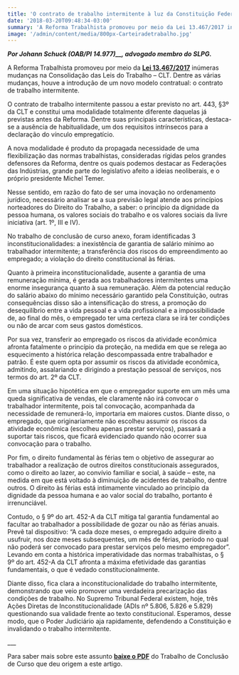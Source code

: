 ```yaml
---
title: 'O contrato de trabalho intermitente à luz da Constituição Federal de 1988: uma análise de possíveis inconstitucionalidades'
date: '2018-03-20T09:48:34-03:00'
summary: 'A Reforma Trabalhista promoveu por meio da Lei 13.467/2017 inúmeras mudanças na Consolidação das Leis do Trabalho – CLT. Dentre as várias mudanças, houve a introdução de um novo modelo contratual: o contrato de trabalho intermitente.'
image: '/admin/content/media/800px-Carteiradetrabalho.jpg'
---
```


**_Por Johann Schuck_ _(OAB/PI 14.977)\_\_, advogado membro do SLPG._**

A Reforma Trabalhista promoveu por meio da **[Lei 13.467/2017](http://www.planalto.gov.br/ccivil_03/_ato2015-2018/2017/lei/l13467.htm)** inúmeras mudanças na Consolidação das Leis do Trabalho – CLT. Dentre as várias mudanças, houve a introdução de um novo modelo contratual: o contrato de trabalho intermitente.

O contrato de trabalho intermitente passou a estar previsto no art. 443, §3º da CLT e constitui uma modalidade totalmente diferente daquelas já previstas antes da Reforma. Dentre suas principais características, destaca-se a ausência de habitualidade, um dos requisitos intrínsecos para a declaração do vínculo empregatício.

A nova modalidade é produto da propagada necessidade de uma flexibilização das normas trabalhistas, consideradas rígidas pelos grandes defensores da Reforma, dentre os quais podemos destacar as Federações das Indústrias, grande parte do legislativo afeito a ideias neoliberais, e o próprio presidente Michel Temer.

Nesse sentido, em razão do fato de ser uma inovação no ordenamento jurídico, necessário analisar se a sua previsão legal atende aos princípios norteadores do Direito do Trabalho, a saber: o princípio da dignidade da pessoa humana, os valores sociais do trabalho e os valores sociais da livre iniciativa (art. 1º, III e IV).

No trabalho de conclusão de curso anexo, foram identificadas 3 inconstitucionalidades: a inexistência de garantia de salário mínimo ao trabalhador intermitente; a transferência dos riscos do empreendimento ao empregado; a violação do direito constitucional às férias.

Quanto à primeira inconstitucionalidade, ausente a garantia de uma remuneração mínima, é gerada aos trabalhadores intermitentes uma enorme insegurança quanto à sua remuneração. Além da potencial redução do salário abaixo do mínimo necessário garantido pela Constituição, outras consequências disso são a intensificação do stress, a promoção do desequilíbrio entre a vida pessoal e a vida profissional e a impossibilidade de, ao final do mês, o empregado ter uma certeza clara se irá ter condições ou não de arcar com seus gastos domésticos.

Por sua vez, transferir ao empregado os riscos da atividade econômica afronta fatalmente o princípio da proteção, na medida em que se relega ao esquecimento a histórica relação descompassada entre trabalhador e patrão. É este quem opta por assumir os riscos da atividade econômica, admitindo, assalariando e dirigindo a prestação pessoal de serviços, nos termos do art. 2º da CLT.

Em uma situação hipotética em que o empregador suporte em um mês uma queda significativa de vendas, ele claramente não irá convocar o trabalhador intermitente, pois tal convocação, acompanhada da necessidade de remunerá-lo, importaria em maiores custos. Diante disso, o empregado, que originariamente não escolheu assumir os riscos da atividade econômica (escolheu apenas prestar serviços), passará a suportar tais riscos, que ficará evidenciado quando não ocorrer sua convocação para o trabalho.

Por fim, o direito fundamental às férias tem o objetivo de assegurar ao trabalhador a realização de outros direitos constitucionais assegurados, como o direito ao lazer, ao convívio familiar e social, à saúde – este, na medida em que está voltado à diminuição de acidentes de trabalho, dentre outros. O direito às férias está intimamente vinculado ao princípio da dignidade da pessoa humana e ao valor social do trabalho, portanto é irrenunciável.

Contudo, o § 9º do art. 452-A da CLT mitiga tal garantia fundamental ao facultar ao trabalhador a possibilidade de gozar ou não as férias anuais. Prevê tal dispositivo: “A cada doze meses, o empregado adquire direito a usufruir, nos doze meses subsequentes, um mês de férias, período no qual não poderá ser convocado para prestar serviços pelo mesmo empregador”. Levando em conta a histórica imperatividade das normas trabalhistas, o § 9º do art. 452-A da CLT afronta a máxima efetividade das garantias fundamentais, o que é vedado constitucionalmente.

Diante disso, fica clara a inconstitucionalidade do trabalho intermitente, demonstrando que veio promover uma verdadeira precarização das condições de trabalho. No Supremo Tribunal Federal existem, hoje, três Ações Diretas de Inconstitucionalidade (ADIs nº 5.806, 5.826 e 5.829) questionando sua validade frente ao texto constitucional. Esperamos, desse modo, que o Poder Judiciário aja rapidamente, defendendo a Constituição e invalidando o trabalho intermitente.

\_\_\_

Para saber mais sobre este assunto **[baixe o PDF](https://drive.google.com/file/d/1wx4XkN0OCXQ3u2u3gkXi95lZzjOG_iWk/view?usp=sharing)** do Trabalho de Conclusão de Curso que deu origem a este artigo.
